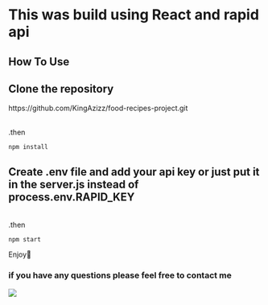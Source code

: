 <h1>This was build using React and rapid api</h1>


<h2>How To Use</h2>

<h2>Clone the repository</h2>
<p>
https://github.com/KingAzizz/food-recipes-project.git
</p>
<br>
.then 

```
npm install
```

<h2>Create .env file and add your api key or just put it in the server.js instead of <strong> process.env.RAPID_KEY </strong></h2>
<br>
.then

```
npm start
```
<p>Enjoy🥳</p>


<h3>if you have any questions please feel free to contact me</h3> 
<a href="https://twitter.com/xilAziz"> <img src ="http://assets.stickpng.com/images/580b57fcd9996e24bc43c53e.png"></a>
